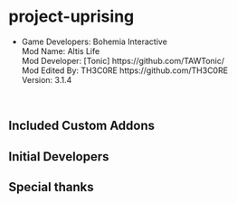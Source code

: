 project-uprising
================
<ul><li>Game Developers: Bohemia Interactive<br>
Mod Name: Altis Life<br>
Mod Developer: [Tonic] https://github.com/TAWTonic/<br>
Mod Edited By: TH3C0RE https://github.com/TH3C0RE<br>
Version: 3.1.4</li></ul><br>

<h2>Included Custom Addons</h2>
<h2>Initial Developers</h2>
<h2>Special thanks</h2>

